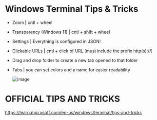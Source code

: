 # Windows Terminal Tips & Tricks
* Zoom | cntl + wheel
* Transparency (Windows 11) | cntl + shift + wheel
* Settings | Everything is configured in JSON!
* Clickable URLs | cntl + click of URL (must include the prefix http(s)://)
* Drag and drop folder to create a new tab opened to that folder
* Tabs | you can set colors and a name for easier readability

  ![image](https://github.com/davidclin/windows-terminal-tips-and-tricks/assets/6853545/ca9dc81e-1d8f-47be-880c-133b8b34f4ed)

# OFFICIAL TIPS AND TRICKS
https://learn.microsoft.com/en-us/windows/terminal/tips-and-tricks
